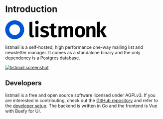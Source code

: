 # Introduction

[![listmail](images/logo.svg)](https://listmail.naraiu.cc)

listmail is a self-hosted, high performance one-way mailing list and newsletter manager. It comes as a standalone binary and the only dependency is a Postgres database.

[![listmail screenshot](https://user-images.githubusercontent.com/547147/134939475-e0391111-f762-44cb-b056-6cb0857755e3.png)](https://listmail.naraiu.cc)

## Developers
listmail is a free and open source software licensed under AGPLv3. If you are interested in contributing, check out the [GitHub repository](https://github.com/knadh/listmail) and refer to the [developer setup](developer-setup.md). The backend is written in Go and the frontend is Vue with Buefy for UI. 
